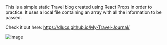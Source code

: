 This is a simple static Travel blog created using React Props in order to practice. It uses a local file containing an array with all the information to be passed.

Check it out here: https://dlucs.github.io/My-Travel-Journal/

![image](https://user-images.githubusercontent.com/99974795/191949828-2a71ba41-ca85-4bac-9784-df91f1e6682b.png)
